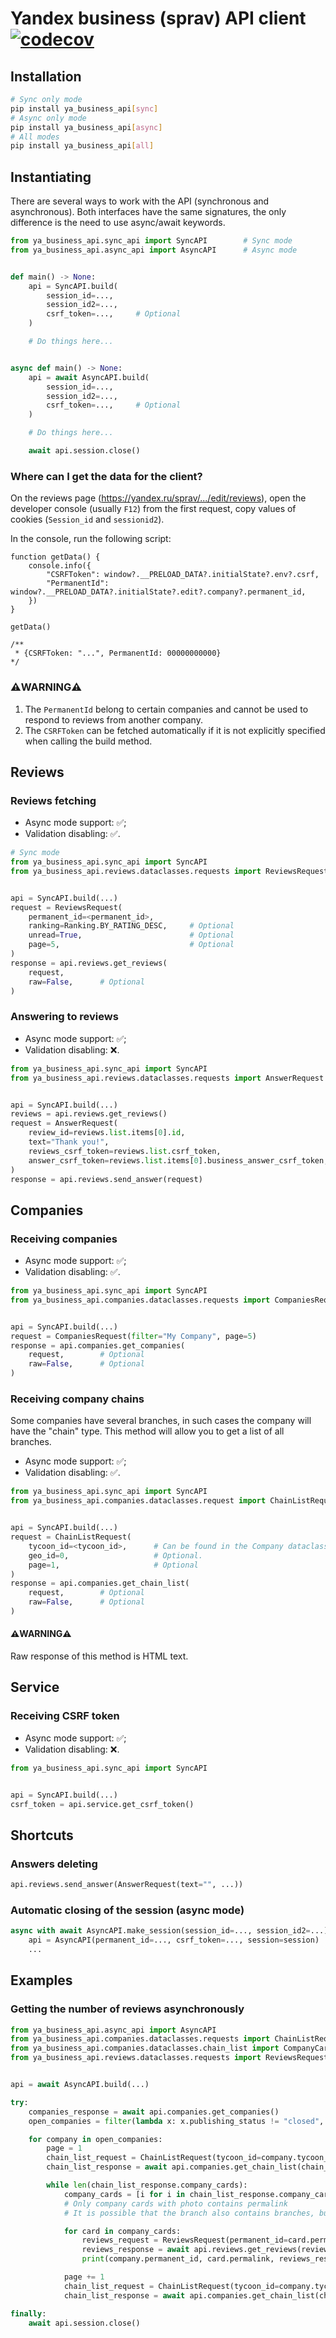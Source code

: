 # Yandex business (sprav) API client [![codecov](https://codecov.io/gh/Kirill-Lekhov/ya-business-api/graph/badge.svg?token=9Q77PG68W1)](https://codecov.io/gh/Kirill-Lekhov/ya-business-api)

## Installation
```sh
# Sync only mode
pip install ya_business_api[sync]
# Async only mode
pip install ya_business_api[async]
# All modes
pip install ya_business_api[all]
```

## Instantiating
There are several ways to work with the API (synchronous and asynchronous).
Both interfaces have the same signatures, the only difference is the need to use async/await keywords.

```python
from ya_business_api.sync_api import SyncAPI		# Sync mode
from ya_business_api.async_api import AsyncAPI		# Async mode


def main() -> None:
	api = SyncAPI.build(
		session_id=...,
		session_id2=...,
		csrf_token=...,		# Optional
	)

	# Do things here...


async def main() -> None:
	api = await AsyncAPI.build(
		session_id=...,
		session_id2=...,
		csrf_token=...,		# Optional
	)

	# Do things here...

	await api.session.close()
```

### Where can I get the data for the client?
On the reviews page (https://yandex.ru/sprav/.../edit/reviews), open the developer console (usually `F12`) from the first request, copy values of cookies (`Session_id` and `sessionid2`).

In the console, run the following script:
```JS
function getData() {
	console.info({
		"CSRFToken": window?.__PRELOAD_DATA?.initialState?.env?.csrf,
		"PermanentId": window?.__PRELOAD_DATA?.initialState?.edit?.company?.permanent_id,
	})
}

getData()

/**
 * {CSRFToken: "...", PermanentId: 00000000000}
*/
```

### ⚠️WARNING⚠️
1. The `PermanentId` belong to certain companies and cannot be used to respond to reviews from another company.
2. The `CSRFToken` can be fetched automatically if it is not explicitly specified when calling the build method.

## Reviews
### Reviews fetching
* Async mode support: ✅;
* Validation disabling: ✅.
```python
# Sync mode
from ya_business_api.sync_api import SyncAPI
from ya_business_api.reviews.dataclasses.requests import ReviewsRequest


api = SyncAPI.build(...)
request = ReviewsRequest(
	permanent_id=<permanent_id>,
	ranking=Ranking.BY_RATING_DESC,		# Optional
	unread=True,						# Optional
	page=5,								# Optional
)
response = api.reviews.get_reviews(
	request,
	raw=False,		# Optional
)
```

### Answering to reviews
* Async mode support: ✅;
* Validation disabling: ❌.
```python
from ya_business_api.sync_api import SyncAPI
from ya_business_api.reviews.dataclasses.requests import AnswerRequest


api = SyncAPI.build(...)
reviews = api.reviews.get_reviews()
request = AnswerRequest(
	review_id=reviews.list.items[0].id,
	text="Thank you!",
	reviews_csrf_token=reviews.list.csrf_token,
	answer_csrf_token=reviews.list.items[0].business_answer_csrf_token,
)
response = api.reviews.send_answer(request)
```

## Companies
### Receiving companies
* Async mode support: ✅;
* Validation disabling: ✅.
```python
from ya_business_api.sync_api import SyncAPI
from ya_business_api.companies.dataclasses.requests import CompaniesRequest


api = SyncAPI.build(...)
request = CompaniesRequest(filter="My Company", page=5)
response = api.companies.get_companies(
	request,		# Optional
	raw=False,		# Optional
)
```

### Receiving company chains
Some companies have several branches, in such cases the company will have the "chain" type.
This method will allow you to get a list of all branches.



* Async mode support: ✅;
* Validation disabling: ✅.
```python
from ya_business_api.sync_api import SyncAPI
from ya_business_api.companies.dataclasses.request import ChainListRequest


api = SyncAPI.build(...)
request = ChainListRequest(
	tycoon_id=<tycoon_id>,		# Can be found in the Company dataclass.
	geo_id=0,					# Optional.
	page=1,						# Optional
)
response = api.companies.get_chain_list(
	request,		# Optional
	raw=False,		# Optional
)
```

#### ⚠️WARNING⚠️
Raw response of this method is HTML text.

## Service
### Receiving CSRF token
* Async mode support: ✅;
* Validation disabling: ❌.
```python
from ya_business_api.sync_api import SyncAPI


api = SyncAPI.build(...)
csrf_token = api.service.get_csrf_token()
```

## Shortcuts
### Answers deleting
```python
api.reviews.send_answer(AnswerRequest(text="", ...))
```

### Automatic closing of the session (async mode)
```python
async with await AsyncAPI.make_session(session_id=..., session_id2=...) as session:
	api = AsyncAPI(permanent_id=..., csrf_token=..., session=session)
	...
```

## Examples
### Getting the number of reviews asynchronously
```python
from ya_business_api.async_api import AsyncAPI
from ya_business_api.companies.dataclasses.requests import ChainListRequest
from ya_business_api.companies.dataclasses.chain_list import CompanyCardWithPhoto
from ya_business_api.reviews.dataclasses.requests import ReviewsRequest


api = await AsyncAPI.build(...)

try:
	companies_response = await api.companies.get_companies()
	open_companies = filter(lambda x: x.publishing_status != "closed", companies_response.list_companies)

	for company in open_companies:
		page = 1
		chain_list_request = ChainListRequest(tycoon_id=company.tycoon_id, page=page)
		chain_list_response = await api.companies.get_chain_list(chain_list_request)

		while len(chain_list_response.company_cards):
			company_cards = [i for i in chain_list_response.company_cards if isinstance(i, CompanyCardWithPhoto)]
			# Only company cards with photo contains permalink
			# It is possible that the branch also contains branches, but this is not taken into account in this guide

			for card in company_cards:
				reviews_request = ReviewsRequest(permanent_id=card.permalink)
				reviews_response = await api.reviews.get_reviews(reviews_request)
				print(company.permanent_id, card.permalink, reviews_response.list.pager.total)

			page += 1
			chain_list_request = ChainListRequest(tycoon_id=company.tycoon_id, page=page)
			chain_list_response = await api.companies.get_chain_list(chain_list_request)

finally:
	await api.session.close()
```
